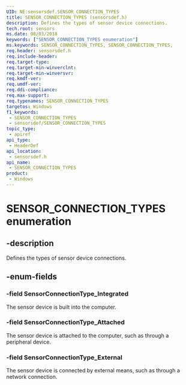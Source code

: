 ```yaml
---
UID: NE:sensorsdef.SENSOR_CONNECTION_TYPES
title: SENSOR_CONNECTION_TYPES (sensorsdef.h)
description: Defines the types of sensor device connections.
tech.root: sensors
ms.date: 08/03/2018
keywords: ["SENSOR_CONNECTION_TYPES enumeration"]
ms.keywords: SENSOR_CONNECTION_TYPES, SENSOR_CONNECTION_TYPES,
req.header: sensorsdef.h
req.include-header: 
req.target-type: 
req.target-min-winverclnt: 
req.target-min-winversvr: 
req.kmdf-ver: 
req.umdf-ver: 
req.ddi-compliance: 
req.max-support: 
req.typenames: SENSOR_CONNECTION_TYPES
targetos: Windows
f1_keywords:
 - SENSOR_CONNECTION_TYPES
 - sensorsdef/SENSOR_CONNECTION_TYPES
topic_type:
 - apiref
api_type:
 - HeaderDef
api_location:
 - sensorsdef.h
api_name:
 - SENSOR_CONNECTION_TYPES
product:
 - Windows
---
```


# SENSOR_CONNECTION_TYPES enumeration


## -description

Defines the types of sensor device connections.

## -enum-fields

### -field SensorConnectionType_Integrated

The sensor device is built into the computer.

### -field SensorConnectionType_Attached

The sensor device is attached to the computer, such as through a peripheral device.

### -field SensorConnectionType_External

The sensor device is connected by external means, such as through a network connection.


